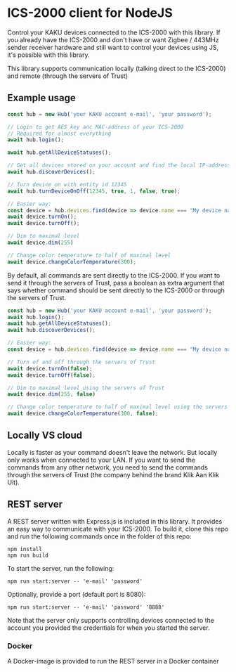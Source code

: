 # ICS-2000 client for NodeJS

Control your KAKU devices connected to the ICS-2000 with this library. If you already have the ICS-2000 and don't have
or want Zigbee / 443MHz sender receiver hardware and still want to control your devices using JS, it's possible with
this library.

This library supports communication locally (talking direct to the ICS-2000) and remote (through the servers of Trust)

## Example usage

```ts
const hub = new Hub('your KAKU account e-mail', 'your password');

// Login to get AES key anc MAC-address of your ICS-2000
// Required for almost everything
await hub.login();

await hub.getAllDeviceStatuses();

// Get all devices stored on your account and find the local IP-address of your ICS-2000 
await hub.discoverDevices();

// Turn device on with entity id 12345
await hub.turnDeviceOnOff(12345, true, 1, false, true);

// Easier way:
const device = hub.devices.find(device => device.name === "My device name");
await device.turnOn();
await device.turnOff();

// Dim to maximal level
await device.dim(255)

// Change color temperature to half of maximal level
await device.changeColorTemperature(300);
```

By default, all commands are sent directly to the ICS-2000. If you want to send it through the servers of Trust, pass a
boolean as extra argument that says whether command should be sent directly to the ICS-2000 or through the servers of
Trust.

```ts
const hub = new Hub('your KAKU account e-mail', 'your password');
await hub.login();
await hub.getAllDeviceStatuses();
await hub.discoverDevices();

// Easier way:
const device = hub.devices.find(device => device.name === "My device name");

// Turn of and off through the servers of Trust
await device.turnOn(false);
await device.turnOff(false);

// Dim to maximal level using the servers of Trust
await device.dim(255, false)

// Change color temperature to half of maximal level using the servers of Trust
await device.changeColorTemperature(300, false);
```

## Locally VS cloud

Locally is faster as your command doesn't leave the network. But locally only works when connected to your LAN. If you
want to send the commands from any other network, you need to send the commands through the servers of Trust (the
company behind the brand Klik Aan Klik Uit).

## REST server

A REST server written with Express.js is included in this library. It provides an easy way to communicate with your
ICS-2000. To build it, clone this repo and run the following commands once in the folder of this repo:

```shell
npm install
npm run build
```

To start the server, run the following:

```shell
npm run start:server -- 'e-mail' 'password'
```

Optionally, provide a port (default port is 8080):

```shell
npm run start:server -- 'e-mail' 'password' '8888'
```

Note that the server only supports controlling devices connected to the account you provided the credentials for when
you started the server.


### Docker
A Docker-image is provided to run the REST server in a Docker container  
